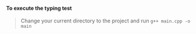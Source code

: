 #### To execute the typing test

> Change your current directory to the project and run `g++ main.cpp -o main`